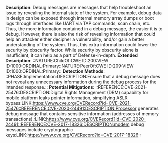 **Description**: Debug messages are messages that help troubleshoot an issue by revealing the internal state of the system. For example, debug data in design can be exposed through internal memory array dumps or boot logs through interfaces like UART via TAP commands, scan chain, etc. Thus, the more information contained in a debug message, the easier it is to debug. However, there is also the risk of revealing information that could help an attacker either decipher a vulnerability, and/or gain a better understanding of the system. Thus, this extra information could lower the security by obscurity factor. While security by obscurity alone is insufficient, it can help as a part of Defense-in-depth.
**Extended Description**: ::NATURE:ChildOf:CWE ID:200:VIEW ID:1000:ORDINAL:Primary::NATURE:PeerOf:CWE ID:209:VIEW ID:1000:ORDINAL:Primary::
**Detection Methods**: ::PHASE:Implementation:DESCRIPTION:Ensure that a debug message does not reveal any unnecessary information during the debug process for the intended response.::
**Potential Mitigations**: ::REFERENCE:CVE-2021-25476:DESCRIPTION:Digital Rights Management (DRM) capability for mobile platform leaks pointer information, simplifying ASLR bypass:LINK:https://www.cve.org/CVERecord?id=CVE-2021-25476::REFERENCE:CVE-2020-24491:DESCRIPTION:Processor generates debug message that contains sensitive information (addresses of memory transactions).:LINK:https://www.cve.org/CVERecord?id=CVE-2020-24491::REFERENCE:CVE-2017-18326:DESCRIPTION:modem debug messages include cryptographic keys:LINK:https://www.cve.org/CVERecord?id=CVE-2017-18326::